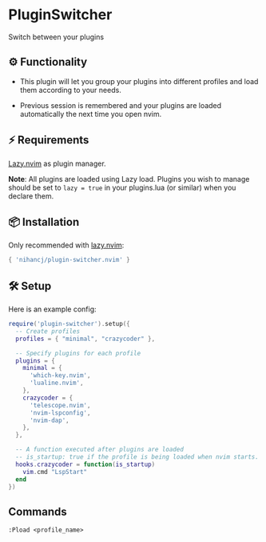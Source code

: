 # PluginSwitcher
Switch between your plugins

## ⚙️ Functionality
- This plugin will let you group your plugins into different profiles and load them according to your needs.<br/>

- Previous session is remembered and your plugins are loaded automatically the next time you open nvim.

## ⚡ Requirements
[Lazy.nvim](https://github.com/folke/lazy.nvim) as plugin manager.<br/>

**Note**: All plugins are loaded using Lazy load. Plugins you wish to manage should be set to ```lazy = true``` in your plugins.lua (or similar) when you declare them.
## 📦 Installation
Only recommended with [lazy.nvim](https://github.com/folke/lazy.nvim):
```lua
{ 'nihancj/plugin-switcher.nvim' }
```

## 🛠️ Setup
Here is an example config:
```lua
require('plugin-switcher').setup({
  -- Create profiles
  profiles = { "minimal", "crazycoder" },

  -- Specify plugins for each profile
  plugins = {
    minimal = {
      'which-key.nvim',
      'lualine.nvim',
    },
    crazycoder = {
      'telescope.nvim',
      'nvim-lspconfig',
      'nvim-dap',
    },
  },

  -- A function executed after plugins are loaded
  -- is_startup: true if the profile is being loaded when nvim starts.
  hooks.crazycoder = function(is_startup)
    vim.cmd "LspStart"
  end
})
```
##  Commands
```:Pload <profile_name>```
